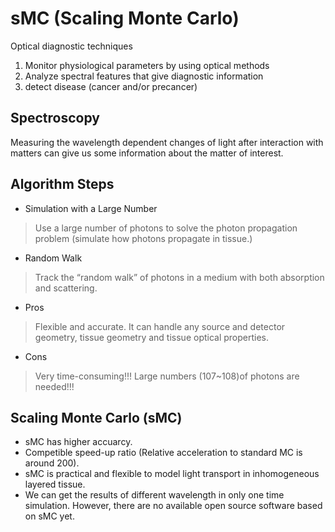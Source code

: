 # sMC (Scaling Monte Carlo)

Optical diagnostic techniques
1. Monitor physiological parameters by using optical methods
2. Analyze spectral features that give diagnostic information
3. detect disease (cancer and/or precancer)

## Spectroscopy
Measuring the wavelength dependent changes of light after interaction with matters can give us some information about the matter of interest.

## Algorithm Steps
* Simulation with a Large Number
> Use a large number of photons to solve the photon propagation problem (simulate how photons propagate in tissue.)
* Random Walk
> Track the “random walk” of photons in a medium with both absorption and scattering.
* Pros
> Flexible and accurate. It can handle any source and detector geometry, tissue geometry and tissue optical properties.
* Cons
> Very time-consuming!!! Large numbers (107~108)of photons are needed!!!

## Scaling Monte Carlo (sMC)
* sMC has higher accuarcy.
* Competible speed-up ratio (Relative acceleration to standard MC is around 200).
* sMC is practical and flexible to model light transport in inhomogeneous layered tissue.
* We can get the results of different wavelength in only one time simulation.
However, there are no available open source software based on sMC yet.
